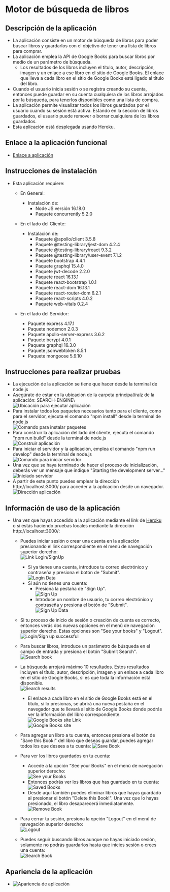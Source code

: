 # Motor de búsqueda de libros

## Descripción de la aplicación  

* La aplicación consiste en un motor de búsqueda de libros para poder buscar libros y guardarlos con el objetivo de tener una lista de libros para comprar.
* La aplicación emplea la API de Google Books para buscar libros por medio de un parámetro de búsqueda.
    * Los resultados de los libros incluyen el título, autor, descripción, imagen y un enlace a ese libro en el sitio de Google Books. El enlace que lleva a cada libro en el sitio de Google Books está ligado al título del libro.
* Cuando el usuario inicia sesión o se registra creando su cuenta, entonces puede guardar en su cuenta cualquiera de los libros arrojados por la búsqueda, para tenerlos disponibles como una lista de compra.
* La aplicación permite visualizar todos los libros guardados por el usuario cuando su sesión está activa. Estando en la sección de libros guardados, el usuario puede remover o borrar cualquiera de los libros guardados.
* Esta aplicación está desplegada usando Heroku.
    
## Enlace a la aplicación funcional

* [Enlace a aplicación](https://books-search-engine.herokuapp.com/)

## Instrucciones de instalación  

* Esta aplicación requiere:

    * En General:
      * Instalación de:
        * Node JS versión 16.18.0
        * Paquete concurrently 5.2.0

    * En el lado del Cliente:
      * Instalación de: 
        * Paquete @apollo/client 3.5.8
        * Paquete @testing-library/jest-dom 4.2.4
        * Paquete @testing-library/react 9.3.2
        * Paquete @testing-library/user-event 7.1.2
        * Paquete bootstrap 4.4.1
        * Paquete graphql 15.4.0
        * Paquete jwt-decode 2.2.0
        * Paquete react 16.13.1
        * Paquete react-bootstrap 1.0.1
        * Paquete react-dom 16.13.1
        * Paquete react-router-dom 6.2.1
        * Paquete react-scripts 4.0.2
        * Paquete web-vitals 0.2.4

    * En el lado del Servidor:
        * Paquete express 4.17.1
        * Paquete nodemon 2.0.3
        * Paquete apollo-server-express 3.6.2
        * Paquete bcrypt 4.0.1
        * Paquete graphql 16.3.0
        * Paquete jsonwebtoken 8.5.1
        * Paquete mongoose 5.9.10
   
## Instrucciones para realizar pruebas 

* La ejecución de la aplicación se tiene que hacer desde la terminal de node.js
* Asegúrate de estar en la ubicación de la carpeta principal/raíz de la aplicación: SEARCH-ENGINE\      
  ![Ubicación para ejecutar aplicación](./images/Path.JPG)
* Para instalar todos los paquetes necesarios tanto para el cliente, como para el servidor, ejecuta el comando "npm install" desde la terminal de node.js  
  ![Comando para instalar paquetes](./images/Install.JPG)
* Para construir la aplicación del lado del cliente, ejecuta el comando "npm run build" desde la terminal de node.js  
  ![Construir aplicación](./images/Build.JPG)
* Para iniciar el servidor y la aplicación, emplea el comando "npm run develop" desde la terminal de node.js      
  ![Comando para iniciar servidor](./images/Iniciar.JPG)
* Una vez que se haya terminado de hacer el proceso de inicialización, deberás ver un mensaje que indique "Starting the development server..." 
  ![Iniciado servidor](./images/Starting.JPG)
* A partir de este punto puedes emplear la dirección http://localhost:3000/ para acceder a la aplicación desde un navegador.  
  ![Dirección aplicación](./images/Direccion.JPG)

## Información de uso de la aplicación

* Una vez que hayas accedido a la aplicación mediante el link de [Heroku](https://books-search-engine.herokuapp.com/) o si estás haciendo pruebas locales mediante la dirección http://localhost:3000/:
  * Puedes iniciar sesión o crear una cuenta en la aplicación presionando el link correspondiente en el menú de navegación superior derecho:  
      ![Link Login/SignUp](./images/LinkLogin.JPG)   
    * Si ya tienes una cuenta, introduce tu correo electrónico y contraseña y presiona el botón de "Submit".  
        ![Login Data](./images/LoginData.JPG)
    * Si aún no tienes una cuenta:  
        * Presiona la pestaña de "Sign Up".  
            ![Sign Up](./images/SignUp.JPG)  
        * Introduce un nombre de usuario, tu correo electrónico y contraseña y presiona el botón de "Submit".  
            ![Sign Up Data](./images/SignUpData.JPG)  
  * Si tu proceso de inicio de sesión o creación de cuenta es correcto, entonces verás dos nuevas opciones en el menú de navegación superior derecho. Estas opciones son "See your books" y "Logout".
    ![Login/Sign up successful](./images/LogInSuccessful.JPG) 

  * Para buscar libros, introduce un parámetro de búsqueda en el campo de entrada y presiona el botón "Submit Search".  
    ![Search book](./images/SearchBook.JPG)  
  * La búsqueda arrojará máximo 10 resultados. Estos resultados incluyen el título, autor, descripción, imagen y un enlace a cada libro en el sitio de Google Books, si es que toda la información está disponible.  
    ![Search results](./images/SearchResults.JPG)  
    * El enlace a cada libro en el sitio de Google Books está en el título, si lo presionas, se abrirá una nueva pestaña en el navegador que te llevará al sitio de Google Books donde podrás ver la información del libro correspondiente.  
        ![Google Books site Link](./images/GoogleBooksLink.JPG)  
        ![Google Books site](./images/GoogleBooks.JPG)      
  * Para agregar un libro a tu cuenta, entonces presiona el botón de "Save this Book!" del libro que deseas guardar, puedes agregar todos los que desees a tu cuenta:
    ![Save Book](./images/SaveBook.JPG)  
  * Para ver los libros guardados en tu cuenta:
    * Accede a la opción "See your Books" en el menú de navegación superior derecho:  
        ![See your Books](./images/SeeBooks.JPG)  
    * Entonces podrás ver los libros que has guardado en tu cuenta:  
        ![Saved Books](./images/SavedBooks.JPG)  
    * Desde aquí también puedes eliminar libros que hayas guardado al presionar el botón "Delete this Book!". Una vez que lo hayas presionado, el libro desaparecerá inmediatamente. 
        ![Remove Book](./images/RemoveBook.JPG) 
  * Para cerrar tu sesión, presiona la opción "Logout" en el menú de navegación superior derecho:  
    ![Logout](./images/Logout.JPG)   
  * Puedes seguir buscando libros aunque no hayas iniciado sesión, solamente no podrás guardarlos hasta que inicies sesión o crees una cuenta:  
    ![Search Book](./images/SearchBookNotLoggedIn.JPG)   


## Apariencia de la aplicación

* ![Apariencia de aplicación](./images/Apariencia.png)

